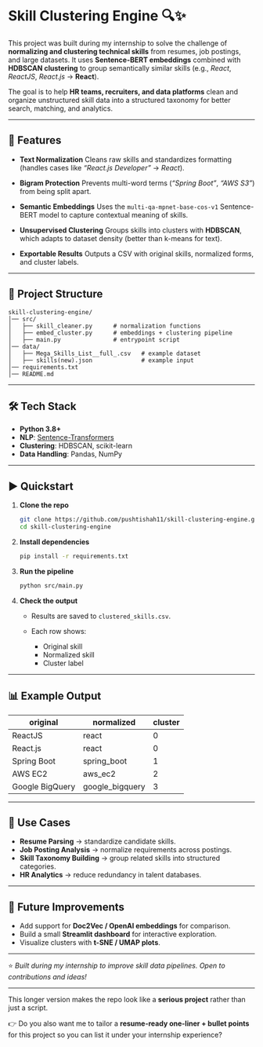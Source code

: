 

# Skill Clustering Engine 🔍✨

This project was built during my internship to solve the challenge of **normalizing and clustering technical skills** from resumes, job postings, and large datasets.
It uses **Sentence-BERT embeddings** combined with **HDBSCAN clustering** to group semantically similar skills (e.g., *React*, *ReactJS*, *React.js* → **React**).

The goal is to help **HR teams, recruiters, and data platforms** clean and organize unstructured skill data into a structured taxonomy for better search, matching, and analytics.

---

## 🚀 Features

* **Text Normalization**
  Cleans raw skills and standardizes formatting (handles cases like *“React.js Developer”* → *React*).

* **Bigram Protection**
  Prevents multi-word terms (*“Spring Boot”*, *“AWS S3”*) from being split apart.

* **Semantic Embeddings**
  Uses the `multi-qa-mpnet-base-cos-v1` Sentence-BERT model to capture contextual meaning of skills.

* **Unsupervised Clustering**
  Groups skills into clusters with **HDBSCAN**, which adapts to dataset density (better than k-means for text).

* **Exportable Results**
  Outputs a CSV with original skills, normalized forms, and cluster labels.

---

## 📂 Project Structure

```
skill-clustering-engine/
│── src/
│   ├── skill_cleaner.py      # normalization functions
│   ├── embed_cluster.py      # embeddings + clustering pipeline
│   ├── main.py               # entrypoint script
│── data/
│   ├── Mega_Skills_List__full_.csv   # example dataset
│   ├── skills(new).json              # example input
│── requirements.txt
│── README.md
```

---

## 🛠 Tech Stack

* **Python 3.8+**
* **NLP**: [Sentence-Transformers](https://www.sbert.net/)
* **Clustering**: HDBSCAN, scikit-learn
* **Data Handling**: Pandas, NumPy

---

## ▶️ Quickstart

1. **Clone the repo**

   ```bash
   git clone https://github.com/pushtishah11/skill-clustering-engine.git
   cd skill-clustering-engine
   ```

2. **Install dependencies**

   ```bash
   pip install -r requirements.txt
   ```

3. **Run the pipeline**

   ```bash
   python src/main.py
   ```

4. **Check the output**

   * Results are saved to `clustered_skills.csv`.
   * Each row shows:

     * Original skill
     * Normalized skill
     * Cluster label

---

## 📊 Example Output

| original        | normalized       | cluster |
| --------------- | ---------------- | ------- |
| ReactJS         | react            | 0       |
| React.js        | react            | 0       |
| Spring Boot     | spring\_boot     | 1       |
| AWS EC2         | aws\_ec2         | 2       |
| Google BigQuery | google\_bigquery | 3       |

---

## 🔮 Use Cases

* **Resume Parsing** → standardize candidate skills.
* **Job Posting Analysis** → normalize requirements across postings.
* **Skill Taxonomy Building** → group related skills into structured categories.
* **HR Analytics** → reduce redundancy in talent databases.

---

## 📌 Future Improvements

* Add support for **Doc2Vec / OpenAI embeddings** for comparison.
* Build a small **Streamlit dashboard** for interactive exploration.
* Visualize clusters with **t-SNE / UMAP plots**.

---

⭐️ *Built during my internship to improve skill data pipelines. Open to contributions and ideas!*

---

This longer version makes the repo look like a **serious project** rather than just a script.

👉 Do you also want me to tailor a **resume-ready one-liner + bullet points** for this project so you can list it under your internship experience?
